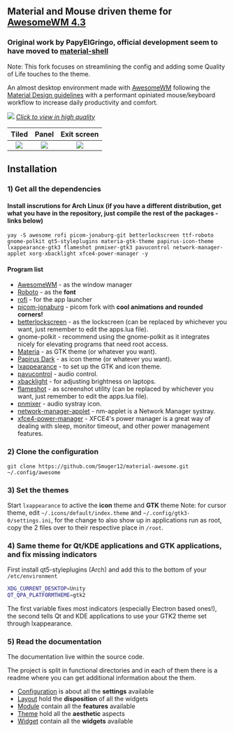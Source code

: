 ## Material and Mouse driven theme for [AwesomeWM 4.3](https://awesomewm.org/)
### Original work by PapyElGringo, official development seem to have moved to [material-shell](https://github.com/PapyElGringo/material-shell)

Note: This fork focuses on streamlining the config and adding some Quality of Life touches to the theme.

An almost desktop environment made with [AwesomeWM](https://awesomewm.org/) following the [Material Design guidelines](https://material.io) with a performant opiniated mouse/keyboard workflow to increase daily productivity and comfort.

[![](./theme/PapyElGringo-theme/demo.gif?raw=true)](https://www.reddit.com/r/unixporn/comments/anp51q/awesome_material_awesome_workflow/)
*[Click to view in high quality](https://www.reddit.com/r/unixporn/comments/anp51q/awesome_material_awesome_workflow/)*

| Tiled         | Panel         | Exit screen   |
|:-------------:|:-------------:|:-------------:|
|![](https://i.imgur.com/fELCtep.png)|![](https://i.imgur.com/7IthpQS.png)|![](https://i.imgur.com/rcKOLYQ.png)|

## Installation

### 1) Get all the dependencies

#### Install inscrutions for Arch Linux (if you have a different distribution, get what you have in the repository, just compile the rest of the packages - links below)

```
yay -S awesome rofi picom-jonaburg-git betterlockscreen ttf-roboto gnome-polkit qt5-styleplugins materia-gtk-theme papirus-icon-theme lxappearance-gtk3 flameshot pnmixer-gtk3 pavucontrol network-manager-applet xorg-xbacklight xfce4-power-manager -y
```

#### Program list

- [AwesomeWM](https://awesomewm.org/) - as the window manager
- [Roboto](https://fonts.google.com/specimen/Roboto) - as the **font**
- [rofi](https://github.com/DaveDavenport/rofi) - for the app launcher
- [picom-jonaburg](https://github.com/jonaburg/picom) - picom fork with **cool animations and rounded corners!**
- [betterlockscreen](https://github.com/pavanjadhaw/betterlockscreen) - as the lockscreen (can be replaced by whichever you want, just remember to edit the apps.lua file).
- gnome-polkit - recommend using the gnome-polkit as it integrates nicely for elevating programs that need root access.
- [Materia](https://github.com/nana-4/materia-theme) - as GTK theme (or whatever you want).
- [Papirus Dark](https://github.com/PapirusDevelopmentTeam/papirus-icon-theme) - as icon theme (or whatever you want).
- [lxappearance](https://sourceforge.net/projects/lxde/files/LXAppearance/) - to set up the GTK and icon theme.
- [pavucontrol](https://freedesktop.org/software/pulseaudio/pavucontrol/) - audio control.
- [xbacklight](https://www.x.org/archive/X11R7.5/doc/man/man1/xbacklight.1.html) - for adjusting brightness on laptops.
- [flameshot](https://flameshot.js.org/#/) - as screenshot utility (can be replaced by whichever you want, just remember to edit the apps.lua file).
- [pnmixer](https://github.com/nicklan/pnmixer) - audio systray icon.
- [network-manager-applet](https://gitlab.gnome.org/GNOME/network-manager-applet) - nm-applet is a Network Manager systray.
- [xfce4-power-manager](https://docs.xfce.org/xfce/xfce4-power-manager/start) - XFCE4's power manager is a great way of dealing with sleep, monitor timeout, and other power management features.

### 2) Clone the configuration

```
git clone https://github.com/Smuger12/material-awesome.git ~/.config/awesome
```

### 3) Set the themes

Start `lxappearance` to active the **icon** theme and **GTK** theme
Note: for cursor theme, edit `~/.icons/default/index.theme` and `~/.config/gtk3-0/settings.ini`, for the change to also show up in applications run as root, copy the 2 files over to their respective place in `/root`.

### 4) Same theme for Qt/KDE applications and GTK applications, and fix missing indicators

First install qt5-styleplugins (Arch) and add this to the bottom of your `/etc/environment`

```bash
XDG_CURRENT_DESKTOP=Unity
QT_QPA_PLATFORMTHEME=gtk2
```

The first variable fixes most indicators (especially Electron based ones!), the second tells Qt and KDE applications to use your GTK2 theme set through lxappearance.

### 5) Read the documentation

The documentation live within the source code.

The project is split in functional directories and in each of them there is a readme where you can get additional information about the them.

* [Configuration](./configuration) is about all the **settings** available
* [Layout](./layout) hold the **disposition** of all the widgets
* [Module](./module) contain all the **features** available
* [Theme](./theme) hold all the **aesthetic** aspects
* [Widget](./widget) contain all the **widgets** available
